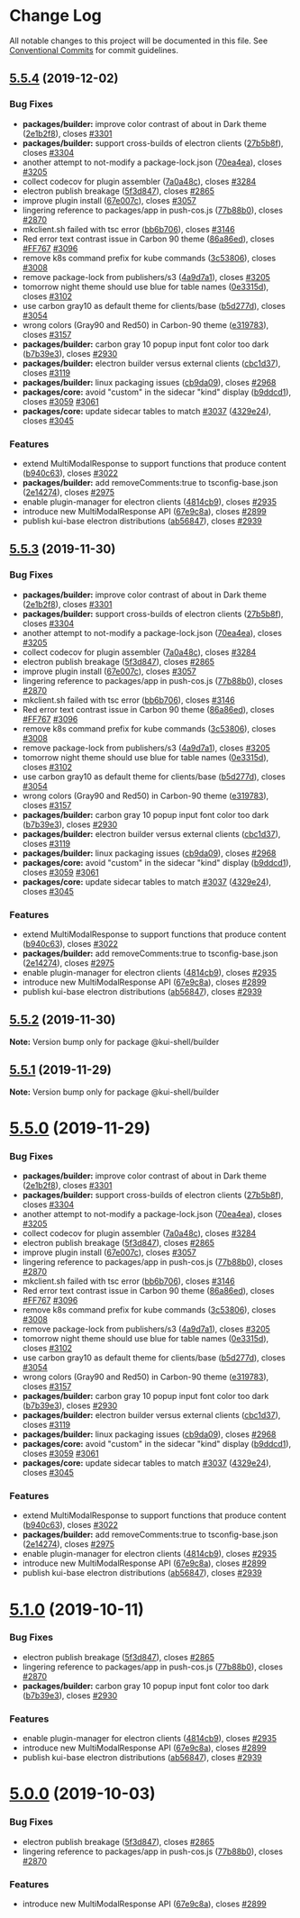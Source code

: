 # Change Log

All notable changes to this project will be documented in this file.
See [Conventional Commits](https://conventionalcommits.org) for commit guidelines.

## [5.5.4](https://github.com/IBM/kui/compare/v4.5.0...v5.5.4) (2019-12-02)

### Bug Fixes

- **packages/builder:** improve color contrast of about in Dark theme ([2e1b2f8](https://github.com/IBM/kui/commit/2e1b2f8)), closes [#3301](https://github.com/IBM/kui/issues/3301)
- **packages/builder:** support cross-builds of electron clients ([27b5b8f](https://github.com/IBM/kui/commit/27b5b8f)), closes [#3304](https://github.com/IBM/kui/issues/3304)
- another attempt to not-modify a package-lock.json ([70ea4ea](https://github.com/IBM/kui/commit/70ea4ea)), closes [#3205](https://github.com/IBM/kui/issues/3205)
- collect codecov for plugin assembler ([7a0a48c](https://github.com/IBM/kui/commit/7a0a48c)), closes [#3284](https://github.com/IBM/kui/issues/3284)
- electron publish breakage ([5f3d847](https://github.com/IBM/kui/commit/5f3d847)), closes [#2865](https://github.com/IBM/kui/issues/2865)
- improve plugin install ([67e007c](https://github.com/IBM/kui/commit/67e007c)), closes [#3057](https://github.com/IBM/kui/issues/3057)
- lingering reference to packages/app in push-cos.js ([77b88b0](https://github.com/IBM/kui/commit/77b88b0)), closes [#2870](https://github.com/IBM/kui/issues/2870)
- mkclient.sh failed with tsc error ([bb6b706](https://github.com/IBM/kui/commit/bb6b706)), closes [#3146](https://github.com/IBM/kui/issues/3146)
- Red error text contrast issue in Carbon 90 theme ([86a86ed](https://github.com/IBM/kui/commit/86a86ed)), closes [#FF767](https://github.com/IBM/kui/issues/FF767) [#3096](https://github.com/IBM/kui/issues/3096)
- remove k8s command prefix for kube commands ([3c53806](https://github.com/IBM/kui/commit/3c53806)), closes [#3008](https://github.com/IBM/kui/issues/3008)
- remove package-lock from publishers/s3 ([4a9d7a1](https://github.com/IBM/kui/commit/4a9d7a1)), closes [#3205](https://github.com/IBM/kui/issues/3205)
- tomorrow night theme should use blue for table names ([0e3315d](https://github.com/IBM/kui/commit/0e3315d)), closes [#3102](https://github.com/IBM/kui/issues/3102)
- use carbon gray10 as default theme for clients/base ([b5d277d](https://github.com/IBM/kui/commit/b5d277d)), closes [#3054](https://github.com/IBM/kui/issues/3054)
- wrong colors (Gray90 and Red50) in Carbon-90 theme ([e319783](https://github.com/IBM/kui/commit/e319783)), closes [#3157](https://github.com/IBM/kui/issues/3157)
- **packages/builder:** carbon gray 10 popup input font color too dark ([b7b39e3](https://github.com/IBM/kui/commit/b7b39e3)), closes [#2930](https://github.com/IBM/kui/issues/2930)
- **packages/builder:** electron builder versus external clients ([cbc1d37](https://github.com/IBM/kui/commit/cbc1d37)), closes [#3119](https://github.com/IBM/kui/issues/3119)
- **packages/builder:** linux packaging issues ([cb9da09](https://github.com/IBM/kui/commit/cb9da09)), closes [#2968](https://github.com/IBM/kui/issues/2968)
- **packages/core:** avoid "custom" in the sidecar "kind" display ([b9ddcd1](https://github.com/IBM/kui/commit/b9ddcd1)), closes [#3059](https://github.com/IBM/kui/issues/3059) [#3061](https://github.com/IBM/kui/issues/3061)
- **packages/core:** update sidecar tables to match [#3037](https://github.com/IBM/kui/issues/3037) ([4329e24](https://github.com/IBM/kui/commit/4329e24)), closes [#3045](https://github.com/IBM/kui/issues/3045)

### Features

- extend MultiModalResponse to support functions that produce content ([b940c63](https://github.com/IBM/kui/commit/b940c63)), closes [#3022](https://github.com/IBM/kui/issues/3022)
- **packages/builder:** add removeComments:true to tsconfig-base.json ([2e14274](https://github.com/IBM/kui/commit/2e14274)), closes [#2975](https://github.com/IBM/kui/issues/2975)
- enable plugin-manager for electron clients ([4814cb9](https://github.com/IBM/kui/commit/4814cb9)), closes [#2935](https://github.com/IBM/kui/issues/2935)
- introduce new MultiModalResponse API ([67e9c8a](https://github.com/IBM/kui/commit/67e9c8a)), closes [#2899](https://github.com/IBM/kui/issues/2899)
- publish kui-base electron distributions ([ab56847](https://github.com/IBM/kui/commit/ab56847)), closes [#2939](https://github.com/IBM/kui/issues/2939)

## [5.5.3](https://github.com/IBM/kui/compare/v4.5.0...v5.5.3) (2019-11-30)

### Bug Fixes

- **packages/builder:** improve color contrast of about in Dark theme ([2e1b2f8](https://github.com/IBM/kui/commit/2e1b2f8)), closes [#3301](https://github.com/IBM/kui/issues/3301)
- **packages/builder:** support cross-builds of electron clients ([27b5b8f](https://github.com/IBM/kui/commit/27b5b8f)), closes [#3304](https://github.com/IBM/kui/issues/3304)
- another attempt to not-modify a package-lock.json ([70ea4ea](https://github.com/IBM/kui/commit/70ea4ea)), closes [#3205](https://github.com/IBM/kui/issues/3205)
- collect codecov for plugin assembler ([7a0a48c](https://github.com/IBM/kui/commit/7a0a48c)), closes [#3284](https://github.com/IBM/kui/issues/3284)
- electron publish breakage ([5f3d847](https://github.com/IBM/kui/commit/5f3d847)), closes [#2865](https://github.com/IBM/kui/issues/2865)
- improve plugin install ([67e007c](https://github.com/IBM/kui/commit/67e007c)), closes [#3057](https://github.com/IBM/kui/issues/3057)
- lingering reference to packages/app in push-cos.js ([77b88b0](https://github.com/IBM/kui/commit/77b88b0)), closes [#2870](https://github.com/IBM/kui/issues/2870)
- mkclient.sh failed with tsc error ([bb6b706](https://github.com/IBM/kui/commit/bb6b706)), closes [#3146](https://github.com/IBM/kui/issues/3146)
- Red error text contrast issue in Carbon 90 theme ([86a86ed](https://github.com/IBM/kui/commit/86a86ed)), closes [#FF767](https://github.com/IBM/kui/issues/FF767) [#3096](https://github.com/IBM/kui/issues/3096)
- remove k8s command prefix for kube commands ([3c53806](https://github.com/IBM/kui/commit/3c53806)), closes [#3008](https://github.com/IBM/kui/issues/3008)
- remove package-lock from publishers/s3 ([4a9d7a1](https://github.com/IBM/kui/commit/4a9d7a1)), closes [#3205](https://github.com/IBM/kui/issues/3205)
- tomorrow night theme should use blue for table names ([0e3315d](https://github.com/IBM/kui/commit/0e3315d)), closes [#3102](https://github.com/IBM/kui/issues/3102)
- use carbon gray10 as default theme for clients/base ([b5d277d](https://github.com/IBM/kui/commit/b5d277d)), closes [#3054](https://github.com/IBM/kui/issues/3054)
- wrong colors (Gray90 and Red50) in Carbon-90 theme ([e319783](https://github.com/IBM/kui/commit/e319783)), closes [#3157](https://github.com/IBM/kui/issues/3157)
- **packages/builder:** carbon gray 10 popup input font color too dark ([b7b39e3](https://github.com/IBM/kui/commit/b7b39e3)), closes [#2930](https://github.com/IBM/kui/issues/2930)
- **packages/builder:** electron builder versus external clients ([cbc1d37](https://github.com/IBM/kui/commit/cbc1d37)), closes [#3119](https://github.com/IBM/kui/issues/3119)
- **packages/builder:** linux packaging issues ([cb9da09](https://github.com/IBM/kui/commit/cb9da09)), closes [#2968](https://github.com/IBM/kui/issues/2968)
- **packages/core:** avoid "custom" in the sidecar "kind" display ([b9ddcd1](https://github.com/IBM/kui/commit/b9ddcd1)), closes [#3059](https://github.com/IBM/kui/issues/3059) [#3061](https://github.com/IBM/kui/issues/3061)
- **packages/core:** update sidecar tables to match [#3037](https://github.com/IBM/kui/issues/3037) ([4329e24](https://github.com/IBM/kui/commit/4329e24)), closes [#3045](https://github.com/IBM/kui/issues/3045)

### Features

- extend MultiModalResponse to support functions that produce content ([b940c63](https://github.com/IBM/kui/commit/b940c63)), closes [#3022](https://github.com/IBM/kui/issues/3022)
- **packages/builder:** add removeComments:true to tsconfig-base.json ([2e14274](https://github.com/IBM/kui/commit/2e14274)), closes [#2975](https://github.com/IBM/kui/issues/2975)
- enable plugin-manager for electron clients ([4814cb9](https://github.com/IBM/kui/commit/4814cb9)), closes [#2935](https://github.com/IBM/kui/issues/2935)
- introduce new MultiModalResponse API ([67e9c8a](https://github.com/IBM/kui/commit/67e9c8a)), closes [#2899](https://github.com/IBM/kui/issues/2899)
- publish kui-base electron distributions ([ab56847](https://github.com/IBM/kui/commit/ab56847)), closes [#2939](https://github.com/IBM/kui/issues/2939)

## [5.5.2](https://github.com/IBM/kui/compare/v5.5.1...v5.5.2) (2019-11-30)

**Note:** Version bump only for package @kui-shell/builder

## [5.5.1](https://github.com/IBM/kui/compare/v5.5.0...v5.5.1) (2019-11-29)

**Note:** Version bump only for package @kui-shell/builder

# [5.5.0](https://github.com/IBM/kui/compare/v4.5.0...v5.5.0) (2019-11-29)

### Bug Fixes

- **packages/builder:** improve color contrast of about in Dark theme ([2e1b2f8](https://github.com/IBM/kui/commit/2e1b2f8)), closes [#3301](https://github.com/IBM/kui/issues/3301)
- **packages/builder:** support cross-builds of electron clients ([27b5b8f](https://github.com/IBM/kui/commit/27b5b8f)), closes [#3304](https://github.com/IBM/kui/issues/3304)
- another attempt to not-modify a package-lock.json ([70ea4ea](https://github.com/IBM/kui/commit/70ea4ea)), closes [#3205](https://github.com/IBM/kui/issues/3205)
- collect codecov for plugin assembler ([7a0a48c](https://github.com/IBM/kui/commit/7a0a48c)), closes [#3284](https://github.com/IBM/kui/issues/3284)
- electron publish breakage ([5f3d847](https://github.com/IBM/kui/commit/5f3d847)), closes [#2865](https://github.com/IBM/kui/issues/2865)
- improve plugin install ([67e007c](https://github.com/IBM/kui/commit/67e007c)), closes [#3057](https://github.com/IBM/kui/issues/3057)
- lingering reference to packages/app in push-cos.js ([77b88b0](https://github.com/IBM/kui/commit/77b88b0)), closes [#2870](https://github.com/IBM/kui/issues/2870)
- mkclient.sh failed with tsc error ([bb6b706](https://github.com/IBM/kui/commit/bb6b706)), closes [#3146](https://github.com/IBM/kui/issues/3146)
- Red error text contrast issue in Carbon 90 theme ([86a86ed](https://github.com/IBM/kui/commit/86a86ed)), closes [#FF767](https://github.com/IBM/kui/issues/FF767) [#3096](https://github.com/IBM/kui/issues/3096)
- remove k8s command prefix for kube commands ([3c53806](https://github.com/IBM/kui/commit/3c53806)), closes [#3008](https://github.com/IBM/kui/issues/3008)
- remove package-lock from publishers/s3 ([4a9d7a1](https://github.com/IBM/kui/commit/4a9d7a1)), closes [#3205](https://github.com/IBM/kui/issues/3205)
- tomorrow night theme should use blue for table names ([0e3315d](https://github.com/IBM/kui/commit/0e3315d)), closes [#3102](https://github.com/IBM/kui/issues/3102)
- use carbon gray10 as default theme for clients/base ([b5d277d](https://github.com/IBM/kui/commit/b5d277d)), closes [#3054](https://github.com/IBM/kui/issues/3054)
- wrong colors (Gray90 and Red50) in Carbon-90 theme ([e319783](https://github.com/IBM/kui/commit/e319783)), closes [#3157](https://github.com/IBM/kui/issues/3157)
- **packages/builder:** carbon gray 10 popup input font color too dark ([b7b39e3](https://github.com/IBM/kui/commit/b7b39e3)), closes [#2930](https://github.com/IBM/kui/issues/2930)
- **packages/builder:** electron builder versus external clients ([cbc1d37](https://github.com/IBM/kui/commit/cbc1d37)), closes [#3119](https://github.com/IBM/kui/issues/3119)
- **packages/builder:** linux packaging issues ([cb9da09](https://github.com/IBM/kui/commit/cb9da09)), closes [#2968](https://github.com/IBM/kui/issues/2968)
- **packages/core:** avoid "custom" in the sidecar "kind" display ([b9ddcd1](https://github.com/IBM/kui/commit/b9ddcd1)), closes [#3059](https://github.com/IBM/kui/issues/3059) [#3061](https://github.com/IBM/kui/issues/3061)
- **packages/core:** update sidecar tables to match [#3037](https://github.com/IBM/kui/issues/3037) ([4329e24](https://github.com/IBM/kui/commit/4329e24)), closes [#3045](https://github.com/IBM/kui/issues/3045)

### Features

- extend MultiModalResponse to support functions that produce content ([b940c63](https://github.com/IBM/kui/commit/b940c63)), closes [#3022](https://github.com/IBM/kui/issues/3022)
- **packages/builder:** add removeComments:true to tsconfig-base.json ([2e14274](https://github.com/IBM/kui/commit/2e14274)), closes [#2975](https://github.com/IBM/kui/issues/2975)
- enable plugin-manager for electron clients ([4814cb9](https://github.com/IBM/kui/commit/4814cb9)), closes [#2935](https://github.com/IBM/kui/issues/2935)
- introduce new MultiModalResponse API ([67e9c8a](https://github.com/IBM/kui/commit/67e9c8a)), closes [#2899](https://github.com/IBM/kui/issues/2899)
- publish kui-base electron distributions ([ab56847](https://github.com/IBM/kui/commit/ab56847)), closes [#2939](https://github.com/IBM/kui/issues/2939)

# [5.1.0](https://github.com/IBM/kui/compare/v4.5.0...v5.1.0) (2019-10-11)

### Bug Fixes

- electron publish breakage ([5f3d847](https://github.com/IBM/kui/commit/5f3d847)), closes [#2865](https://github.com/IBM/kui/issues/2865)
- lingering reference to packages/app in push-cos.js ([77b88b0](https://github.com/IBM/kui/commit/77b88b0)), closes [#2870](https://github.com/IBM/kui/issues/2870)
- **packages/builder:** carbon gray 10 popup input font color too dark ([b7b39e3](https://github.com/IBM/kui/commit/b7b39e3)), closes [#2930](https://github.com/IBM/kui/issues/2930)

### Features

- enable plugin-manager for electron clients ([4814cb9](https://github.com/IBM/kui/commit/4814cb9)), closes [#2935](https://github.com/IBM/kui/issues/2935)
- introduce new MultiModalResponse API ([67e9c8a](https://github.com/IBM/kui/commit/67e9c8a)), closes [#2899](https://github.com/IBM/kui/issues/2899)
- publish kui-base electron distributions ([ab56847](https://github.com/IBM/kui/commit/ab56847)), closes [#2939](https://github.com/IBM/kui/issues/2939)

# [5.0.0](https://github.com/IBM/kui/compare/v4.5.0...v5.0.0) (2019-10-03)

### Bug Fixes

- electron publish breakage ([5f3d847](https://github.com/IBM/kui/commit/5f3d847)), closes [#2865](https://github.com/IBM/kui/issues/2865)
- lingering reference to packages/app in push-cos.js ([77b88b0](https://github.com/IBM/kui/commit/77b88b0)), closes [#2870](https://github.com/IBM/kui/issues/2870)

### Features

- introduce new MultiModalResponse API ([67e9c8a](https://github.com/IBM/kui/commit/67e9c8a)), closes [#2899](https://github.com/IBM/kui/issues/2899)
